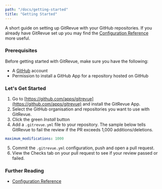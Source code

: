 ```yaml
---
path: "/docs/getting-started"
title: "Getting Started"
---
```


A short guide on setting up GitRevue with your GitHub repositories. If you already have GitRevue set up you may find the [Configuration Reference](/docs/rules) more useful.

### Prerequisites

Before getting started with GitRevue, make sure you have the following:

- A [GitHub](https://github.com) account
- Permission to install a GitHub App for a repository hosted on GitHub

### Let's Get Started

1. Go to [https://github.com/apps/gitrevue](https://github.com/apps/gitrevue) and install the GitRevue App.
2. Select the GitHub organisation and repositories you want to use with GitRevue.
3. Click the green *Install* button
4. Add a `.gitrevue.yml` file to your repository. The sample below tells GitRevue to fail the review if the PR exceeds 1,000 additions/deletions.

```yaml
maximum_modifications: 1000
```

5. Commit the `.gitrevue.yml` configuration, push and open a pull request.
6. View the Checks tab on your pull request to see if your review passed or failed.

### Further Reading

- [Configuration Reference](/docs/rules)
